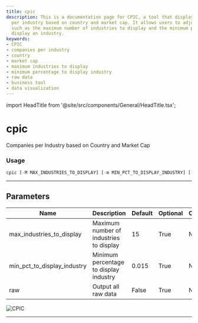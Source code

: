 ```yaml
---
title: cpic
description: This is a documentation page for CPIC, a tool that displays companies
  per industry based on country and market cap. It allows users to adjust parameters
  such as the maximum number of industries to display and the minimum percentage to
  display an industry.
keywords:
- CPIC
- companies per industry
- country
- market cap
- maximum industries to display
- minimum percentage to display industry
- raw data
- business tool
- data visualization
---
```


import HeadTitle from '@site/src/components/General/HeadTitle.tsx';

<HeadTitle title="cpic - Sia - Stocks - Reference | OpenBB Terminal Docs" />

# cpic

Companies per Industry based on Country and Market Cap

### Usage

```python
cpic [-M MAX_INDUSTRIES_TO_DISPLAY] [-m MIN_PCT_TO_DISPLAY_INDUSTRY] [-r]
```

---

## Parameters

| Name | Description | Default | Optional | Choices |
| ---- | ----------- | ------- | -------- | ------- |
| max_industries_to_display | Maximum number of industries to display | 15 | True | None |
| min_pct_to_display_industry | Minimum percentage to display industry | 0.015 | True | None |
| raw | Output all raw data | False | True | None |

![CPIC](https://user-images.githubusercontent.com/46355364/153896804-87ae9eb1-b252-4c8f-a089-b653920372fc.png)

---
